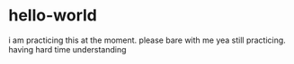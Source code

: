 # hello-world
i am practicing this at the moment.  please bare with me
yea still practicing.  having hard time understanding
